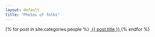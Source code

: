 ```yaml
---
layout: default
title: "Photos of folks"
---
```


<section class="gallery-wrapper">
	<div class="container photos">
		<div class="grid">
			{% for post in site.categories.people %}
				<a class="gallery-photo" href="{{ site.baseurl }}{{ post.url }}">
					<img src="{{ site.baseurl }}/{{ post.base-path }}/{{ post.image-name }}-sm.jpg" alt="">
					<span class="caption">{{ post.title }}</span>
				</a>
			{% endfor %}
		</div>
	</div>
</section>
